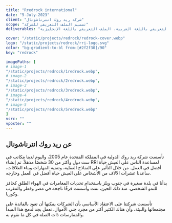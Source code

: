 ```yaml
---
title: "Rredrock international"
date: "5-July-2023"
client: "شركة ريد روك انترناشونال"
scope: "تصميم الملف التعريفي للشركة"
deliverables: "الملف التعريفي باللغة العربية، الملف التعريفي باللغة الإنجليزية"

cover: "/static/projects/redrock/redrock-cover.webp"
logo: "/static/projects/redrock/rri-logo.svg"
color: "bg-gradient-to-bl from-[#2f2f30]/90"
key: "redrock"

imagePaths: [
# image-1
"/static/projects/redrock/1redrock.webp",
# image-2
"/static/projects/redrock/2redrock.webp",
# image-3
"/static/projects/redrock/3redrock.webp",
# image-4
"/static/projects/redrock/4redrock.webp",
# image-5
"/static/projects/redrock/5redrock.webp"
]
vsrc: ""
vposter: ""
---
```


## عن ريد روك انترناشونال

تأسست شركة ريد روك الدولية في المملكة المتحدة عام 2005، واليوم لدينا مكاتب في ست دول وأكثر من 30 شخصًا مذهلاً. تم إنشاء RRI لمساعدة الناس على العيش حياة أفضل في العمل. من خلال التأثير على النماذج العقلية، وتنمية المهارات وبناء العلاقات، ساعدنا عشرات الآلاف من الأشخاص على العيش حياة أفضل في العمل وخارجه.

بدأنا في بلدة صغيرة في جنوب ويلز باستخدام تحديات المغامرات في الهواء الطلق كحافز للنمو الشخصي. منذ ذلك الحين، نمت وأسست فرقًا ناجحة في مصر وقطر والمغرب وكوريا.

تأسست شركتنا على الاعتقاد الأساسي بأن الشركات يمكنها أن تعود بالفائدة على مجتمعاتها والبيئة، وأن هناك الكثير أكثر من مجرد جني الأموال. نعمل بجد لدمج هذا المبدأ والممارسات ذات الصلة في كل ما نقوم به.

